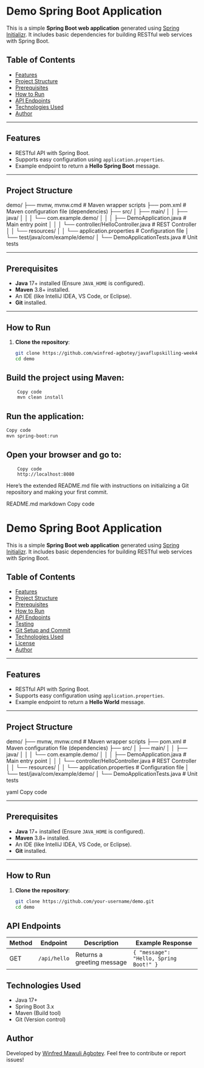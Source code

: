 # Demo Spring Boot Application

This is a simple **Spring Boot web application** generated using [Spring Initializr](https://start.spring.io/). It includes basic dependencies for building RESTful web services with Spring Boot.

## Table of Contents
- [Features](#features)
- [Project Structure](#project-structure)
- [Prerequisites](#prerequisites)
- [How to Run](#how-to-run)
- [API Endpoints](#api-endpoints)
- [Technologies Used](#technologies-used)
- [Author](#author)

---

## Features
- RESTful API with Spring Boot.
- Supports easy configuration using `application.properties`.
- Example endpoint to return a **Hello Spring Boot** message.

---

## Project Structure
demo/ 
├── mvnw, mvnw.cmd # Maven wrapper scripts 
├── pom.xml # Maven configuration file (dependencies) 
    ├── src/ │ 
        ├── main/ │ │ 
            ├── java/ │ │ 
                │ └── com.example.demo/ │ │ │ 
                    ├── DemoApplication.java # Main entry point │ │ 
                        │ └── controller/HelloController.java # REST Controller │ 
            │ └── resources/ │ 
                │ └── application.properties # Configuration file 
        │ └── test/java/com/example/demo/ 
            │ └── DemoApplicationTests.java # Unit tests


---

## Prerequisites
- **Java** 17+ installed (Ensure `JAVA_HOME` is configured).
- **Maven** 3.8+ installed.
- An IDE (like IntelliJ IDEA, VS Code, or Eclipse).
- **Git** installed.

---

## How to Run
1. **Clone the repository**:
   ```bash
   git clone https://github.com/winfred-agbotey/javaflupskilling-week4.git
   cd demo

## Build the project using Maven:
```bash
    Copy code
    mvn clean install
```

## Run the application:
```bash
Copy code
mvn spring-boot:run
```

## Open your browser and go to:
```arduino
    Copy code
    http://localhost:8080
```


Here’s the extended README.md file with instructions on initializing a Git repository and making your first commit.

README.md
markdown
Copy code
# Demo Spring Boot Application

This is a simple **Spring Boot web application** generated using [Spring Initializr](https://start.spring.io/). It includes basic dependencies for building RESTful web services with Spring Boot.

## Table of Contents
- [Features](#features)
- [Project Structure](#project-structure)
- [Prerequisites](#prerequisites)
- [How to Run](#how-to-run)
- [API Endpoints](#api-endpoints)
- [Testing](#testing)
- [Git Setup and Commit](#git-setup-and-commit)
- [Technologies Used](#technologies-used)
- [License](#license)
- [Author](#author)

---

## Features
- RESTful API with Spring Boot.
- Supports easy configuration using `application.properties`.
- Example endpoint to return a **Hello World** message.

---

## Project Structure
demo/ ├── mvnw, mvnw.cmd # Maven wrapper scripts ├── pom.xml # Maven configuration file (dependencies) ├── src/ │ ├── main/ │ │ ├── java/ │ │ │ └── com.example.demo/ │ │ │ ├── DemoApplication.java # Main entry point │ │ │ └── controller/HelloController.java # REST Controller │ │ └── resources/ │ │ └── application.properties # Configuration file │ └── test/java/com/example/demo/ │ └── DemoApplicationTests.java # Unit tests

yaml
Copy code

---

## Prerequisites
- **Java** 17+ installed (Ensure `JAVA_HOME` is configured).
- **Maven** 3.8+ installed.
- An IDE (like IntelliJ IDEA, VS Code, or Eclipse).
- **Git** installed.

---

## How to Run
1. **Clone the repository**:
   ```bash
   git clone https://github.com/your-username/demo.git
   cd demo

## API Endpoints
| **Method** | **Endpoint**   | **Description**            | **Example Response**          |
|------------|----------------|----------------------------|--------------------------------|
| GET        | `/api/hello`   | Returns a greeting message | `{ "message": "Hello, Spring Boot!" }` |

## Technologies Used
- Java 17+
- Spring Boot 3.x
- Maven (Build tool)
- Git (Version control)

## Author
Developed by [Winfred Mawuli Agbotey](https://github.com/winfred-agbotey/). Feel free to contribute or report issues!
